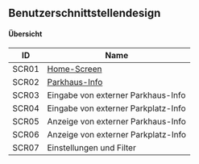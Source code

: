 ## Benutzerschnittstellendesign


#### Übersicht
| ID  |  Name          |
|-----|----------------|
|SCR01| [Home-Screen](SCR01) |
|SCR02| [Parkhaus-Info](SCR02) |
|SCR03| Eingabe von externer Parkhaus-Info |
|SCR04| Eingabe von externer Parkplatz-Info |
|SCR05| Anzeige von externer Parkhaus-Info|
|SCR06| Anzeige von externer Parkplatz-Info|
|SCR07| Einstellungen und Filter|

